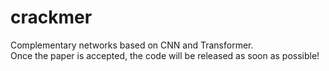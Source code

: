 # crackmer
Complementary networks based on CNN and Transformer.  
Once the paper is accepted, the code will be released as soon as possible!
